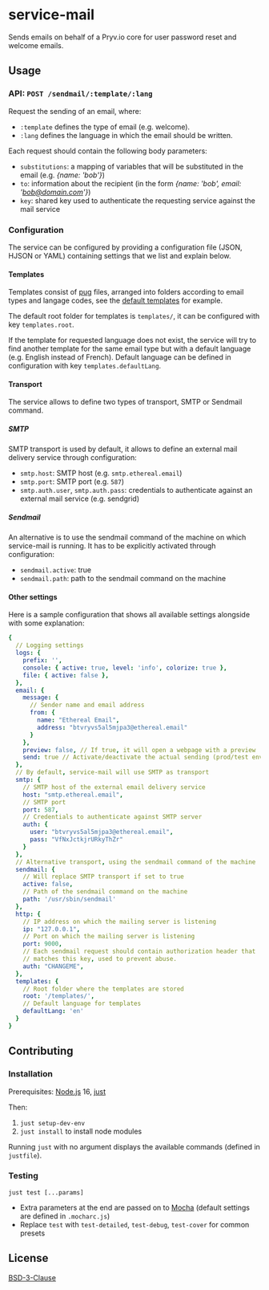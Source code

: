 # service-mail

Sends emails on behalf of a Pryv.io core for user password reset and welcome emails.


## Usage

### API: `POST /sendmail/:template/:lang`

Request the sending of an email, where:
- `:template` defines the type of email (e.g. welcome).
- `:lang` defines the language in which the email should be written.

Each request should contain the following body parameters:
- `substitutions`: a mapping of variables that will be substituted in the email (e.g. _{name: 'bob'}_)
- `to`: information about the recipient (in the form _{name: 'bob', email: 'bob@domain.com'}_)
- `key`: shared key used to authenticate the requesting service against the mail service


### Configuration

The service can be configured by providing a configuration file (JSON, HJSON or YAML) containing settings that we list and explain below.

#### Templates

Templates consist of [pug](https://pugjs.org/api/getting-started.html) files, arranged into folders according to email types and langage codes, see the [default templates](templates) for example.

The default root folder for templates is `templates/`, it can be configured with key `templates.root`.

If the template for requested language does not exist, the service will try to find another template for the same email type but with a default language (e.g. English instead of French). Default language can be defined in configuration with key `templates.defaultLang`.

#### Transport

The service allows to define two types of transport, SMTP or Sendmail command.

##### SMTP

SMTP transport is used by default, it allows to define an external mail delivery service through configuration:
- `smtp.host`: SMTP host (e.g. `smtp.ethereal.email`)
- `smtp.port`: SMTP port (e.g. `587`)
- `smtp.auth.user`, `smtp.auth.pass`: credentials to authenticate against an external mail service (e.g. sendgrid)

##### Sendmail

An alternative is to use the sendmail command of the machine on which service-mail is running.
It has to be explicitly activated through configuration:
- `sendmail.active`: true
- `sendmail.path`: path to the sendmail command on the machine

#### Other settings

Here is a sample configuration that shows all available settings alongside with some explanation:

``` yml
{
  // Logging settings
  logs: {
    prefix: '',
    console: { active: true, level: 'info', colorize: true },
    file: { active: false },
  },
  email: {
    message: {
      // Sender name and email address
      from: {
        name: "Ethereal Email",
        address: "btvryvs5al5mjpa3@ethereal.email"
      }
    },
    preview: false, // If true, it will open a webpage with a preview
    send: true // Activate/deactivate the actual sending (prod/test env)
  },
  // By default, service-mail will use SMTP as transport
  smtp: {
    // SMTP host of the external email delivery service
    host: "smtp.ethereal.email",
    // SMTP port
    port: 587,
    // Credentials to authenticate against SMTP server
    auth: {
      user: "btvryvs5al5mjpa3@ethereal.email",
      pass: "VfNxJctkjrURkyThZr"
    }
  },
  // Alternative transport, using the sendmail command of the machine
  sendmail: {
    // Will replace SMTP transport if set to true
    active: false,
    // Path of the sendmail command on the machine
    path: '/usr/sbin/sendmail'
  },
  http: {
    // IP address on which the mailing server is listening
    ip: "127.0.0.1",
    // Port on which the mailing server is listening
    port: 9000,
    // Each sendmail request should contain authorization header that
    // matches this key, used to prevent abuse.
    auth: "CHANGEME",
  },
  templates: {
    // Root folder where the templates are stored
    root: '/templates/',
    // Default language for templates
    defaultLang: 'en'
  }
}
```


## Contributing

### Installation

Prerequisites: [Node.js](https://nodejs.org/en/download/) 16, [just](https://github.com/casey/just#installation)

Then:
1. `just setup-dev-env`
2. `just install` to install node modules

Running `just` with no argument displays the available commands (defined in `justfile`).


### Testing

```
just test [...params]
```
- Extra parameters at the end are passed on to [Mocha](https://mochajs.org/) (default settings are defined in `.mocharc.js`)
- Replace `test` with `test-detailed`, `test-debug`, `test-cover` for common presets


## License

[BSD-3-Clause](LICENSE)
